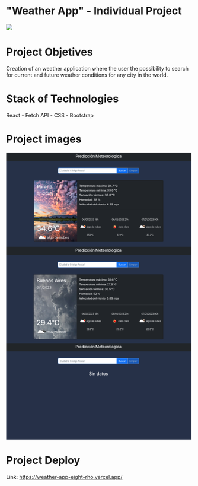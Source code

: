 # "Weather App" - Individual Project

<p align='left'>
    <img src='https://www.lifeder.com/wp-content/uploads/2021/10/clima-tipos.jpg' width=400px</img>
</p>

# Project Objetives
Creation of an weather application where the user the possibility to search for current and future weather conditions for any city in the world.

# Stack of Technologies

React - Fetch API - CSS - Bootstrap

# Project images

<kbd>
<img src="https://github.com/micaelpicco/weather-app/blob/main/weather-app/public/Captura%20de%20Pantalla%202023-01-06%20a%20la(s)%2011.36.31.png" width=500 align="center"
 />
 </kbd>

<kbd>
 <img src="https://github.com/micaelpicco/weather-app/blob/main/weather-app/public/Captura%20de%20Pantalla%202023-01-06%20a%20la(s)%2011.36.46.png" width=500 align="center"
 />
 </kbd>

<kbd>
 <img src="https://github.com/micaelpicco/weather-app/blob/main/weather-app/public/Captura%20de%20Pantalla%202023-01-06%20a%20la(s)%2011.36.17.png" width=500 align="center"
 />
 </kbd>

# Project Deploy

Link: https://weather-app-eight-rho.vercel.app/
